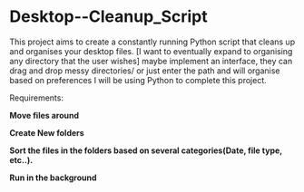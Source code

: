 # Desktop--Cleanup_Script

This project aims to create a constantly running Python script that cleans up and organises your desktop files. 
[I want to eventually expand to organising any directory that the user wishes]
maybe implement an interface, they can drag and drop messy directories/ or just enter the path and will organise based on preferences
I will be using Python to complete this project.

Requirements:

**Move files around**

**Create New folders**

**Sort the files in the folders based on several categories(Date, file type, etc..).**

**Run in the background**
